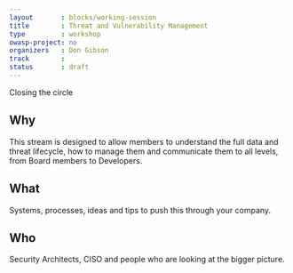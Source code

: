 ```yaml
---
layout       : blocks/working-session
title        : Threat and Vulnerability Management
type         : workshop
owasp-project: no
organizers   : Don Gibson
track        :
status       : draft
---
```


Closing the circle

## Why

This stream is designed to allow members to understand the full data and threat lifecycle, how to manage them and communicate them to all levels, from Board members to Developers.

## What

Systems, processes, ideas and tips to push this through your company.

## Who

Security Architects, CISO and people who are looking at the bigger picture.
